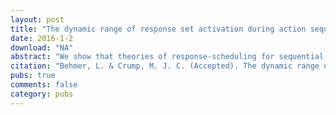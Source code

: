 ```yaml
---
layout: post
title: "The dynamic range of response set activation during action sequencing"
date: 2016-1-2
download: "NA"
abstract: "We show that theories of response-scheduling for sequential action can be discriminated on the basis of their predictions for the dynamic range of response set activation during sequencing, which refers to the momentary span of activation states for completed and to-be-completed actions in a response set. In particular, theories allow that future actions in a plan are partially activated, but differ with respect to the width of the range, which refers to the number of future actions that are partially activated. Similarly, theories differ on the width of the range for recently completed actions that are assumed to be rapidly de-activated, or gradually de-activated in a passive fashion. We validate a new typing task for measuring momentary activation states of actions across a response set during action sequencing. Typists recruited from Amazon Turk copied a paragraph by responding to a go-signal that usually cued the next letter but sometimes cued a near past or future letter (n-3,-2,-1,0,+2,+3). The activation states for producing letters across go-signal positions can be inferred from RTs and errors. In general, we found evidence of graded parallel activation for future actions and rapid de-activation of more distal past actions."
citation: "Behmer, L. & Crump, M. J. C. (Accepted). The dynamic range of response set activation during action sequencing. Journal of Experimental Psychology: Human Perception and Performance."
pubs: true
comments: false
category: pubs
---
```


